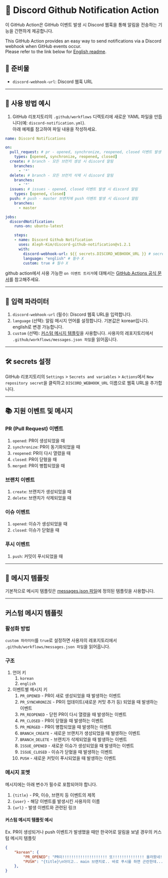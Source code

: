 # 📢 Discord Github Notification Action

이 GitHub Action은 GitHub 이벤트 발생 시 Discord 웹훅을 통해 알림을 전송하는 기능을 간편하게 제공합니다.

This GitHub Action provides an easy way to send notifications via a Discord webhook when GitHub events occur.    
Please refer to the link below for [English readme](README_EN.md).

## 🧺 준비물

- `discord-webhook-url`: Discord 웹훅 URL

---

## 🚀 사용 방법 예시

1. GitHub 리포지토리의 `.github/workflows` 디렉토리에 새로운 YAML 파일을 만듭니다(예: `discord-notification.yml`).    
아래 예제를 참고하여 파일 내용을 작성하세요.

```yml
name: Discord Notifications

on:
  pull_request: # pr - opened, synchronize, reopened, closed 이벤트 발생 시 discord 알림
    types: [opened, synchronize, reopened, closed]
  create: # branch - 모든 브런치 생성 시 discord 알림
    branches:
      - '*'
  delete: # branch - 모든 브런치 삭제 시 discord 알림
    branches:
      - '*'
  issues: # issues - opened, closed 이벤트 발생 시 discord 알림
    types: [opened, closed]
  push: # push - master 브랜치에 push 이벤트 발생 시 discord 알림
    branches:
      - master

jobs:
  discordNotification:
    runs-on: ubuntu-latest

    steps:
    - name: Discord Github Notification
      uses: Aleph-Kim/discord-github-notification@v1.2.1
      with:
        discord-webhook-url: ${{ secrets.DISCORD_WEBHOOK_URL }} # secret key에 저장한 discord webhook url
        language: "english" # 필수 X
        custom: true # 필수 X
```

github action에서 사용 가능한 `on 이벤트 트리거`에 대해서는 [GitHub Actions 공식 문서](https://docs.github.com/ko/actions/writing-workflows/choosing-when-your-workflow-runs/events-that-trigger-workflows)를 참고해주세요.

---

## 💬 입력 파라미터
1. `discord-webhook-url` (필수): Discord 웹훅 URL을 입력합니다.
2. `language` (선택): 알림 메시지 언어를 설정합니다. 기본값은 korean입니다. english로 변경 가능합니다.
3. `custom` (선택): [커스텀 메시지 템플릿](#커스텀-메시지-템플릿)을 사용합니다. 사용자의 레포지토리에서 `.github/workflows/messages.json 파일`을 읽어옵니다.

---

## 🛠 secrets 설정
GitHub 리포지토리의 `Settings` > `Secrets and variables` > `Actions`에서 `New repository secret`을 클릭하고 `DISCORD_WEBHOOK_URL` 이름으로 웹훅 URL을 추가합니다.

---

## 📚 지원 이벤트 및 메시지

### PR (Pull Request) 이벤트
1. `opened`: PR이 생성되었을 때
2. `synchronize`: PR이 동기화되었을 때
3. `reopened`: PR이 다시 열렸을 때
4. `closed`: PR이 닫혔을 때
5. `merged`: PR이 병합되었을 때

### 브랜치 이벤트
1. `create`: 브랜치가 생성되었을 때
2. `delete`: 브랜치가 삭제되었을 때

### 이슈 이벤트
1. `opened`: 이슈가 생성되었을 때
2. `closed`: 이슈가 닫혔을 때

### 푸시 이벤트
1. `push`: 커밋이 푸시되었을 때

---

## 📄 메시지 템플릿
기본적으로 메시지 템플릿은 [messages.json 파일](https://github.com/Aleph-Kim/discord-github-notification/blob/master/messages.json)에 정의된 템플릿을 사용합니다.

---

## 커스텀 메시지 템플릿

### 활성화 방법
`custom 파라미터`를 `true`로 설정하면 사용자의 레포지토리에서 `.github/workflows/messages.json 파일`을 읽어옵니다.

### 구조
1. 언어 키
    1. `korean`
    2. `english`
2. 이벤트별 메시지 키
    1. `PR_OPENED` - PR이 새로 생성되었을 때 발생하는 이벤트
    2. `PR_SYNCHRONIZE` - PR이 업데이트(새로운 커밋 추가 등) 되었을 때 발생하는 이벤트
    3. `PR_REOPENED` - 닫힌 PR이 다시 열렸을 때 발생하는 이벤트
    4. `PR_CLOSED` - PR이 닫혔을 때 발생하는 이벤트
    5. `PR_MERGED` - PR이 병합되었을 때 발생하는 이벤트
    6. `BRANCH_CREATE` - 새로운 브랜치가 생성되었을 때 발생하는 이벤트
    7. `BRANCH_DELETE` - 브랜치가 삭제되었을 때 발생하는 이벤트
    8. `ISSUE_OPENED` - 새로운 이슈가 생성되었을 때 발생하는 이벤트
    9. `ISSUE_CLOSED` - 이슈가 닫혔을 때 발생하는 이벤트
    10. `PUSH` - 새로운 커밋이 푸시되었을 때 발생하는 이벤트

### 메시지 포멧
메시지에는 아래 변수가 필수로 포함되어야 합니다.
1. `{title}` - PR, 이슈, 브랜치 등 이벤트의 제목
2. `{user}` - 해당 이벤트를 발생시킨 사용자의 이름
3. `{url}` - 발생 이벤트와 관련된 링크

#### 커스텀 메시지 템플릿 예시

Ex. PR이 생성되거나 push 이벤트가 발생했을 때만 한국어로 알림을 보낼 경우의 커스텀 메시지 템플릿
```json
{
    "korean": {
        "PR_OPENED": "PR이!!!!!!!!!!!!!!!!!!!! 또!!!!!!!!!!!!!! 올라왔네!!!!!!!!!!!!!!!!!!!!!!!!!!!: {title}\n PR한 놈: {user}\n PR url: {url}",
        "PUSH": "{title}\n아이고.. main 브랜치로.. 바로 푸시를 하면 곤란한데...\n 커밋 올린 놈: {user}\n{url}"
    },
}
```